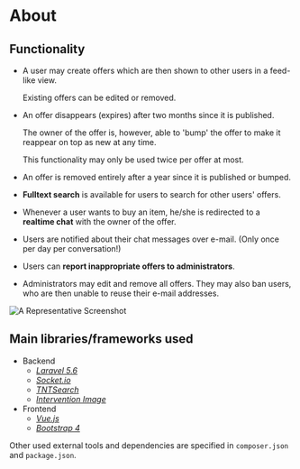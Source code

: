 # About

## Functionality

* A user may create offers which are then shown to other users in a feed-like view.

  Existing offers can be edited or removed.

* An offer disappears \(expires\) after two months since it is published.

  The owner of the offer is, however, able to 'bump' the offer to make it reappear on top as new at any time.

  This functionality may only be used twice per offer at most.

* An offer is removed entirely after a year since it is published or bumped.

* **Fulltext search** is available for users to search for other users' offers.

* Whenever a user wants to buy an item, he/she is redirected to a **realtime chat** with the owner of the offer.

* Users are notified about their chat messages over e-mail. \(Only once per day per conversation!\)

* Users can **report inappropriate offers to administrators**.

* Administrators may edit and remove all offers. They may also ban users, who are then unable to reuse their e-mail addresses.

![A Representative Screenshot](https://github.com/kogli/marketplace/raw/master/screenshot.png)

## Main libraries/frameworks used

* Backend
  * [_Laravel 5.6_](https://laravel.com)
  * [_Socket.io_](https://socket.io/)
  * [_TNTSearch_](https://github.com/teamtnt/tntsearch)
  * [_Intervention Image_](http://image.intervention.io/)
* Frontend
  * [_Vue.js_](https://vuejs.org/)
  * [_Bootstrap 4_](https://getbootstrap.com/)

Other used external tools and dependencies are specified in `composer.json` and `package.json`.
